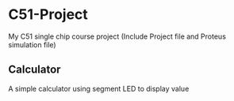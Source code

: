 # C51-Project
My C51 single chip course project (Include Project file and Proteus simulation file)
## Calculator
A simple calculator using segment LED to display value 
